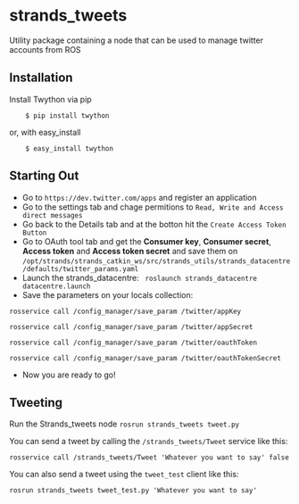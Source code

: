 strands_tweets
==============

Utility package containing a node that can be used to manage twitter accounts from ROS


## Installation

Install Twython via pip

```
    $ pip install twython
```

or, with easy_install

```
    $ easy_install twython
```

## Starting Out


  * Go to ` https://dev.twitter.com/apps ` and register an application
  * Go to the settings tab and chage permitions to ` Read, Write and Access direct messages `
  * Go back to the Details tab and at the botton hit the ` Create Access Token Button `
  * Go to OAuth tool tab and get the <strong>Consumer key</strong>, <strong>Consumer secret</strong>, <strong>Access token</strong> and <strong>Access token secret</strong> and save them on `/opt/strands/strands_catkin_ws/src/strands_utils/strands_datacentre/defaults/twitter_params.yaml`
  * Launch the strands_datacentre: 
  ``` roslaunch strands_datacentre datacentre.launch```
  * Save the parameters on your locals collection:

  ```rosservice call /config_manager/save_param /twitter/appKey```

  ```rosservice call /config_manager/save_param /twitter/appSecret```

  ```rosservice call /config_manager/save_param /twitter/oauthToken```

  ```rosservice call /config_manager/save_param /twitter/oauthTokenSecret```
  * Now you are ready to go!

## Tweeting

Run the Strands_tweets node
```rosrun strands_tweets tweet.py```

You can send a tweet by calling the `/strands_tweets/Tweet` service like this:

```rosservice call /strands_tweets/Tweet 'Whatever you want to say' false```

You can also send a tweet using the `tweet_test` client like this:

```rosrun strands_tweets tweet_test.py 'Whatever you want to say'```







